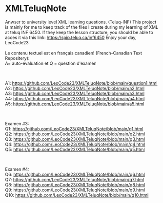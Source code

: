 # XMLTeluqNote
Anwser to university level XML learning questions. (Teluq-INF)
This project is mainly for me to keep track of the files I create during my learning of XML at teluq INF 6450.
If they keep the lesson structure, you should be able to acces it via this link: https://spip.teluq.ca/inf6450
Enjoy your day, LeoCode23
<br><br>
Le contenu textuel est en français canadien! (French-Canadian Text Repositery):
<br>
A= auto-évaluation et Q = question d'examen

<br><br>
A1: https://github.com/LeoCode23/XMLTeluqNote/blob/main/question1.html
<br>
A2: https://github.com/LeoCode23/XMLTeluqNote/blob/main/a2.html
<br>
A3: https://github.com/LeoCode23/XMLTeluqNote/blob/main/a3.html
<br>
A4: https://github.com/LeoCode23/XMLTeluqNote/blob/main/a4.html
<br>
A5: https://github.com/LeoCode23/XMLTeluqNote/blob/main/a5.html
<br>

<br><br>
Examen #3: <br>
Q1: https://github.com/LeoCode23/XMLTeluqNote/blob/main/q1.html
<br>
Q2: https://github.com/LeoCode23/XMLTeluqNote/blob/main/q2.html
<br>
Q3: https://github.com/LeoCode23/XMLTeluqNote/blob/main/q3.html
<br>
Q4: https://github.com/LeoCode23/XMLTeluqNote/blob/main/q4.html
<br>
Q5: https://github.com/LeoCode23/XMLTeluqNote/blob/main/q5.html
<br>

<br><br>
Examen #4: <br>
Q6: https://github.com/LeoCode23/XMLTeluqNote/blob/main/q6.html
<br>
Q7: https://github.com/LeoCode23/XMLTeluqNote/blob/main/q7.html
<br>
Q8: https://github.com/LeoCode23/XMLTeluqNote/blob/main/q8.html
<br>
Q9: https://github.com/LeoCode23/XMLTeluqNote/blob/main/q9.html
<br>
Q10: https://github.com/LeoCode23/XMLTeluqNote/blob/main/q10.html
<br>

